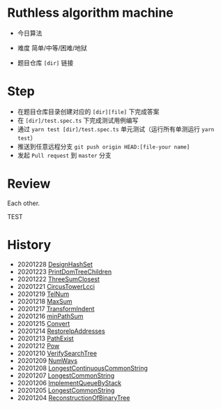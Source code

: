 # Ruthless algorithm machine

- 今日算法

- 难度
  简单/中等/困难/地狱

- 题目仓库 `[dir]` 链接

# Step

- 在题目仓库目录创建对应的 `[dir][file]` 下完成答案
- 在 `[dir]/test.spec.ts` 下完成测试用例编写
- 通过 `yarn test [dir]/test.spec.ts` 单元测试（运行所有单测运行 `yarn test`）
- 推送到任意远程分支 `git push origin HEAD:[file-your name]`
- 发起 `Pull request` 到 `master` 分支

# Review
Each other.

TEST
# History
- 20201228 [DesignHashSet](https://github.com/Unit7419/LeetCode/tree/master/DesignHashSet)
- 20201223 [PrintDomTreeChildren](https://github.com/Unit7419/LeetCode/tree/master/PrintDomTreeChildren)
- 20201222 [ThreeSumClosest](https://github.com/Unit7419/LeetCode/tree/master/ThreeSumClosest)
- 20201221 [CircusTowerLcci](https://github.com/Unit7419/LeetCode/tree/master/CircusTowerLcci)
- 20201219 [TelNum](https://github.com/Unit7419/LeetCode/tree/master/telNum)
- 20201218 [MaxSum](https://github.com/Unit7419/LeetCode/tree/master/maxSum)
- 20201217 [TransformIndent](https://github.com/Unit7419/LeetCode/tree/master/TransformIndent)
- 20201216 [minPathSum](https://github.com/Unit7419/LeetCode/tree/master/minPathSum)
- 20201215 [Convert](https://github.com/Unit7419/LeetCode/tree/master/Convert)
- 20201214 [RestoreIpAddresses](https://github.com/Unit7419/LeetCode/tree/master/RestoreIpAddresses)
- 20201213 [PathExist](https://github.com/Unit7419/LeetCode/tree/master/pathExist)
- 20201212 [Pow](https://github.com/Unit7419/LeetCode/tree/master/pow)
- 20201210 [VerifySearchTree](https://github.com/Unit7419/LeetCode/tree/master/verifySearchTree)
- 20201209 [NumWays](https://github.com/Unit7419/LeetCode/tree/master/numWays)
- 20201208 [LongestContinuousCommonString](https://github.com/Unit7419/LeetCode/tree/master/LongestContinuousCommonString)
- 20201207 [LongestCommonString](https://github.com/Unit7419/LeetCode/tree/master/LongestCommonString)
- 20201206 [ImplementQueueByStack](https://github.com/Unit7419/LeetCode/tree/master/ImplementQueueByStack)
- 20201205 [LongestCommonString](https://github.com/Unit7419/LeetCode/tree/master/LongestCommonString)
- 20201204 [ReconstructionOfBinaryTree](https://github.com/Unit7419/LeetCode/tree/master/ReconstructionOfBinaryTree)
